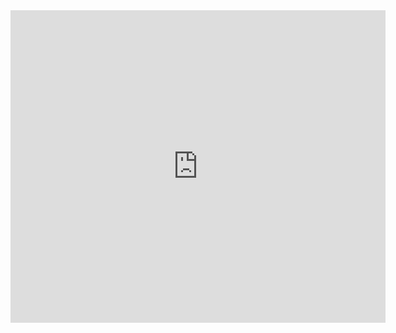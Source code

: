 <embed src="https://github.com/user-attachments/files/18627360/Block.Diagram.pdf.pdf" width="600" height="500" />
